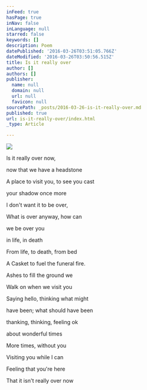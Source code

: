 ```yaml
---
inFeed: true
hasPage: true
inNav: false
inLanguage: null
starred: false
keywords: []
description: Poem
datePublished: '2016-03-26T03:51:05.766Z'
dateModified: '2016-03-26T03:50:56.515Z'
title: Is it really over
author: []
authors: []
publisher:
  name: null
  domain: null
  url: null
  favicon: null
sourcePath: _posts/2016-03-26-is-it-really-over.md
published: true
url: is-it-really-over/index.html
_type: Article

---
```

![](https://the-grid-user-content.s3-us-west-2.amazonaws.com/f7b50de0-102b-4d0a-9fe4-a69b9017659d.jpg)

Is it really over now,

now that we have a headstone

A place to visit you, to see you cast

your shadow once more

I don't want it to be over,

What is over anyway, how can

we be over you

in life, in death

From life, to death, from bed

A Casket to fuel the funeral fire.

Ashes to fill the ground we

Walk on when we visit you

Saying hello, thinking what might

have been; what should have been

thanking, thinking, feeling ok

about wonderful times

More times, without you

Visiting you while I can

Feeling that you're here

That it isn't really over now